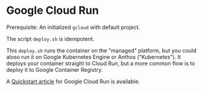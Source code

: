# Google Cloud Run

Prerequisite: An initialized  `gcloud`  with default project. 

The script `deploy.sh` is idempotent.

This `deploy.sh` runs the container on the "managed" platform, but you could aloso run it on Google Kubernetes Engine or Anthos ("Kubernetes"). It deploys your container straight to Cloud Run, but a more common flow is to deploy it to Google Container Registry.

A [Quickstart article](https://cloud.google.com/run/docs/quickstarts/build-and-deploy) for Google Cloud Run is available.